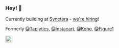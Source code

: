### Hey! 👋

Currently building at [Synctera](https://synctera.com/) - [we're hiring](https://www.synctera.com/careers)!

Formerly [@Taplytics](https://taplytics.com/), [@Instacart](https://news.instacart.com/), [@Koho](https://www.koho.ca/), [@Figure1](https://www.figure1.com/)

<a href="https://www.linkedin.com/in/seanhildebrand/">
  <img width="22px" src="https://cdn.jsdelivr.net/npm/simple-icons@v3/icons/linkedin.svg" />
</a>
